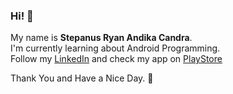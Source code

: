 ### Hi! 👋
My name is **Stepanus Ryan Andika Candra**.\
I'm currently learning about Android Programming.\
Follow my [LinkedIn](https://www.linkedin.com/in/stepanus-ryan-andika-candra-988b501b5/) and check my app on [PlayStore](https://play.google.com/store/apps/developer?id=Nusan+Developers)

Thank You and Have a Nice Day. :slightly_smiling_face:
<!-- Saat ini saya sedang mendalami dan mempelajari pengembangan aplikasi Android.\
Ikuti akun [Linkedin](https://www.linkedin.com/in/stepanus-ryan-andika-candra-988b501b5/) ku ya dan cek beberapa karya ku di playstore [disini](https://play.google.com/store/apps/developer?id=Nusan+Developers)

Terima Kasih -->

<!--
**StepanusRyan/StepanusRyan** is a ✨ _special_ ✨ repository because its `README.md` (this file) appears on your GitHub profile.

Here are some ideas to get you started:

- 🔭 I’m currently working on ...
- 🌱 I’m currently learning ...
- 👯 I’m looking to collaborate on ...
- 🤔 I’m looking for help with ...
- 💬 Ask me about ...
- 📫 How to reach me: ...
- 😄 Pronouns: ...
- ⚡ Fun fact: ...
-->
